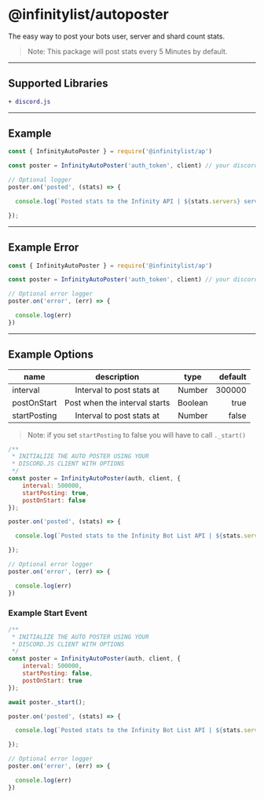 # @infinitylist/autoposter
The easy way to post your bots user, server and shard count stats.

> Note: This package will post stats every 5 Minutes by default. 

---


## Supported Libraries
```diff
+ discord.js
```

---

## Example
```js
const { InfinityAutoPoster } = require('@infinitylist/ap')

const poster = InfinityAutoPoster('auth_token', client) // your discord.js client

// Optional logger
poster.on('posted', (stats) => {

  console.log(`Posted stats to the Infinity API | ${stats.servers} servers`)

});
```

---

## Example Error
```js
const { InfinityAutoPoster } = require('@infinitylist/ap')

const poster = InfinityAutoPoster('auth_token', client) // your discord.js client

// Optional error logger
poster.on('error', (err) => {

  console.log(err)
})
```

---

## Example Options

| name             |      description                  |     type   |   default     |
|------------------|:---------------------------------:|:----------:|--------------:|
| interval         |  Interval to post stats at        | Number     | 300000        |
| postOnStart      |  Post when the interval starts    | Boolean    | true          |
| startPosting     |  Interval to post stats at        | Number     | false         |

> Note: if you set `startPosting` to false you will have to call `._start()`

```js
/**
 * INITIALIZE THE AUTO POSTER USING YOUR
 * DISCORD.JS CLIENT WITH OPTIONS
 */
const poster = InfinityAutoPoster(auth, client, { 
    interval: 500000,
    startPosting: true,
    postOnStart: false
});

poster.on('posted', (stats) => {

  console.log(`Posted stats to the Infinity Bot List API | ${stats.servers} servers`)

});

// Optional error logger
poster.on('error', (err) => {

  console.log(err)
})
```

### Example Start Event
```js
/**
 * INITIALIZE THE AUTO POSTER USING YOUR
 * DISCORD.JS CLIENT WITH OPTIONS
 */
const poster = InfinityAutoPoster(auth, client, { 
    interval: 500000,
    startPosting: false,
    postOnStart: true
});

await poster._start();

poster.on('posted', (stats) => {

  console.log(`Posted stats to the Infinity Bot List API | ${stats.servers} servers`)

});

// Optional error logger
poster.on('error', (err) => {

  console.log(err)
})
```



